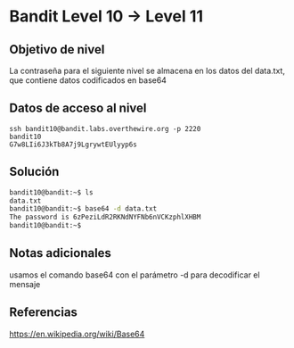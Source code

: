 # Bandit Level 10 → Level 11

## Objetivo de nivel
La contraseña para el siguiente nivel se almacena en los datos del data.txt, que contiene datos codificados en base64

## Datos de acceso al nivel
```
ssh bandit10@bandit.labs.overthewire.org -p 2220
bandit10
G7w8LIi6J3kTb8A7j9LgrywtEUlyyp6s
```

## Solución
``` bash
bandit10@bandit:~$ ls
data.txt
bandit10@bandit:~$ base64 -d data.txt 
The password is 6zPeziLdR2RKNdNYFNb6nVCKzphlXHBM
bandit10@bandit:~$ 
```
## Notas adicionales
usamos el comando base64 con el parámetro -d para decodificar el mensaje

## Referencias
https://en.wikipedia.org/wiki/Base64